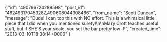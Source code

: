  {
   "id": "490796724289598",
   "post_id": "462493170453287_490608044308466",
   "from_name": "Scott Duncan",
   "message": "Dude! I can top this with NO effort. This is a whimsical little piece that I did when you mentioned surety!\n\nMary Croft teaches useful stuff, but if SHE'S your scale, you set the bar pretty low :P",
   "created_time": "2013-03-10T18:38:14+0000"
 }
